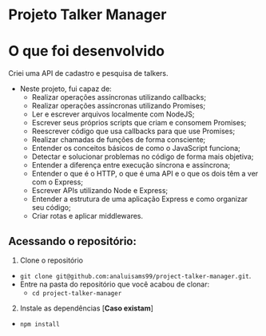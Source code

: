 # Projeto Talker Manager

# O que foi desenvolvido
Criei uma API de cadastro e pesquisa de talkers.
* Neste projeto, fui capaz de:
  - Realizar operações assíncronas utilizando callbacks;
  - Realizar operações assíncronas utilizando Promises;
  - Ler e escrever arquivos localmente com NodeJS;
  - Escrever seus próprios scripts que criam e consomem Promises;
  - Reescrever código que usa callbacks para que use Promises;
  - Realizar chamadas de funções de forma consciente;
  - Entender os conceitos básicos de como o JavaScript funciona;
  - Detectar e solucionar problemas no código de forma mais objetiva;
  - Entender a diferença entre execução síncrona e assíncrona;
  - Entender o que é o HTTP, o que é uma API e o que os dois têm a ver com o Express;
  - Escrever APIs utilizando Node e Express;
  - Entender a estrutura de uma aplicação Express e como organizar seu código;
  - Criar rotas e aplicar middlewares.
  
## Acessando o repositório:
1. Clone o repositório
- `git clone git@github.com:analuisams99/project-talker-manager.git`.
- Entre na pasta do repositório que você acabou de clonar:
  - `cd project-talker-manager`

2. Instale as dependências [**Caso existam**]
- `npm install`
